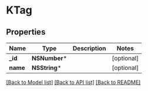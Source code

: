 # KTag

## Properties
Name | Type | Description | Notes
------------ | ------------- | ------------- | -------------
**_id** | **NSNumber*** |  | [optional] 
**name** | **NSString*** |  | [optional] 

[[Back to Model list]](../README.md#documentation-for-models) [[Back to API list]](../README.md#documentation-for-api-endpoints) [[Back to README]](../README.md)



